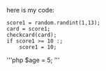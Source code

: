 here is my code:

    score1 = random.randint(1,13);
    card = score1;
    checkcard(card);
    if score1 >= 10 :;
        score1 = 10;

'''php
$age = 5;
'''
